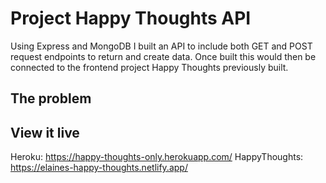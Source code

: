 # Project Happy Thoughts API

Using Express and MongoDB I built an API to include both GET and POST request endpoints to return and create data. Once built this would then be connected to the frontend project Happy Thoughts previously built. 

## The problem



## View it live

Heroku: https://happy-thoughts-only.herokuapp.com/
HappyThoughts: https://elaines-happy-thoughts.netlify.app/
